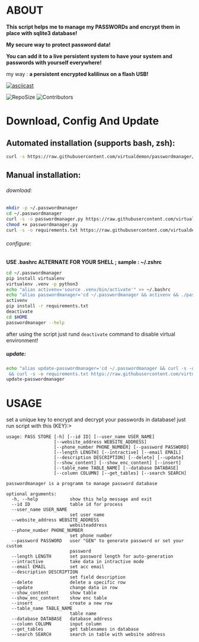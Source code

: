 # ABOUT
**This script helps me to manage my PASSWORDs and encrypt them in place with sqlite3 database!**

**My secure way to protect password data!**

**You can add it to a live persistent system to have your system and passwords with yourself everywhere!**

my way : **a persistent encrypted kalilinux on a flash USB!**

[![asciicast](https://asciinema.org/a/e38VtPgyLQZWyZjURTbtWrgUt.png)](https://asciinema.org/a/e38VtPgyLQZWyZjURTbtWrgUt)


![RepoSize](https://img.shields.io/github/repo-size/virtualdemon/passwordmanager.svg?style=flat-square) ![Contributors](https://img.shields.io/github/contributors/virtualdemon/passwordmanager.svg?style=flat-square)

# Download, Config And Update

## Automated installation (supports bash, zsh):
```bash
curl -s https://raw.githubusercontent.com/virtualdemon/passwordmanager/master/install-and-configure.sh | bash
```

## Manual installation:

###### download:
```bash
mkdir -p ~/.passwordmanager
cd ~/.passwordmanager
curl -s -o passwordmanager.py https://raw.githubusercontent.com/virtualdemon/passwordmanager/master/passwordmanager.py
chmod +x passwordmanager.py
curl -s -o requirements.txt https://raw.githubusercontent.com/virtualdemon/passwordmanager/master/requirements.txt
```

###### configure:
**USE .bashrc ALTERNATE FOR YOUR SHELL ; sample : ~/.zshrc**

```bash
cd ~/.passwordmanager
pip install virtualenv
virtualenv .venv -p python3
echo "alias activenv='source .venv/bin/activate'" >> ~/.bashrc
echo "alias passwordmanager='cd ~/.passwordmanager && activenv && ./passwordmanager.py'" >> ~/.bashrc
activenv
pip install -r requirements.txt
deactivate
cd $HOME
passwordmanager --help
```

after using the script just rund `deactivate` command to disable virtual environment!

##### update:
```bash
echo "alias update-passwordmanager='cd ~/.passwordmanager && curl -s -o passwordmanager.py https://raw.githubusercontent.com/virtualdemon/passwordmanager/master/passwordmanager.py
 && curl -s -o requirements.txt https://raw.githubusercontent.com/virtualdemon/passwordmanager/master/requirements.txt && activenv && pip3 install -r requirements.txt && deactivate && cd'" >> ~/.bashrc
update-passwordmanager
```

# USAGE

set a unique key to encrypt and decrypt your passwords in database! just run script with this (KEY):>

```
usage: PASS STORE [-h] [--id ID] [--user_name USER_NAME]
                  [--website_address WEBSITE_ADDRESS]
                  [--phone_number PHONE_NUMBER] [--password PASSWORD]
                  [--length LENGTH] [--intractive] [--email EMAIL]
                  [--description DESCRIPTION] [--delete] [--update]
                  [--show_content] [--show_enc_content] [--insert]
                  [--table_name TABLE_NAME] [--database DATABASE]
                  [--column COLUMN] [--get_tables] [--search SEARCH]

passwordmanager is a programm to manage password database

optional arguments:
  -h, --help            show this help message and exit
  --id ID               table id for process
  --user_name USER_NAME
                        set user name
  --website_address WEBSITE_ADDRESS
                        websiteaddress
  --phone_number PHONE_NUMBER
                        set phone number
  --password PASSWORD   user "GEN" to generate password or set your custom
                        password
  --length LENGTH       set password length for auto-generation
  --intractive          take data in intractive mode
  --email EMAIL         set acc email
  --description DESCRIPTION
                        set field description
  --delete              delete a specific row
  --update              change data in row
  --show_content        show table
  --show_enc_content    show enc table
  --insert              create a new row
  --table_name TABLE_NAME
                        table name
  --database DATABASE   database address
  --column COLUMN       input column
  --get_tables          get tablenames in database
  --search SEARCH       search in table with website address
```